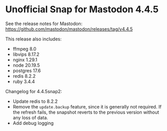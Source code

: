 # Unofficial Snap for Mastodon 4.4.5

See the release notes for Mastodon: https://github.com/mastodon/mastodon/releases/tag/v4.4.5

This release also includes:

* ffmpeg 8.0
* libvips 8.17.2
* nginx 1.29.1
* node 20.19.5
* postgres 17.6
* redis 8.2.2
* ruby 3.4.4

Changelog for 4.4.5snap2:

* Update redis to 8.2.2
* Remove the `update.backup` feature, since it is generally not required. If the refresh fails, the snapshot reverts to the previous version without any loss of data.
* Add debug logging
